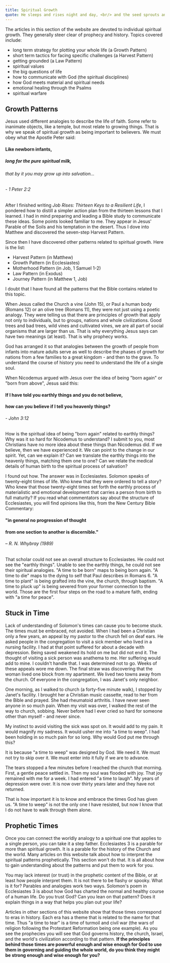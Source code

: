 ```yaml
---
title: Spiritual Growth
quote: He sleeps and rises night and day, <br/> and the seed sprouts and grows; <br/> he knows not how. </br> - Mark 4:27
---
```

The articles in this section of the website are devoted to individual 
spiritual growth. They generally steer clear of prophecy and history.
Topics covered include:

  - long term strategy for plotting your whole life (a Growth Pattern)
  - short term tactics for facing specific challenges (a Harvest Pattern)
  - getting grounded (a Law Pattern)
  - spiritual values
  - the big questions of life
  - how to communicate with God (the spiritual disciplines)
  - how God meets material and spiritual needs
  - emotional healing through the Psalms
  - spiritual warfare

## Growth Patterns

Jesus used different analogies to describe the life of faith. Some refer to inanimate objects, like a temple,
but most relate to growing things. That is why we speak of spiritual growth as being important to believers. 
We must obey what the Apostle Peter said:

#### Like newborn infants, 
##### long for the pure spiritual milk, 
###### that by it you may grow up into salvation...
###### - 1 Peter 2:2

After I finished writing *Job Rises: Thirteen Keys to a Resilient Life*, I pondered how to distill a simpler action plan 
from the thirteen lessons that I learned. I had in mind preparing and leading a Bible study to communicate these ideas. 
Some points looked familiar to me. They appear in Jesus' Parable of the Soils and his temptation in the desert. 
Thus I dove into Matthew and discovered the seven-step Harvest Pattern.

Since then I have discovered other patterns related to spiritual growth. Here is the list:

  - Harvest Pattern (in Matthew)
  - Growth Pattern (in Ecclesiastes)
  - Motherhood Pattern (in Job, 1 Samuel 1-2)
  - Law Pattern (in Exodus)
  - Journey Pattern (in Matthew 1, Job)

I doubt that I have found all the patterns that the Bible contains related to
this topic.

When Jesus called the Church a vine (John 15), or Paul a human body (Romans 12) or an olive tree (Romans 11),
they were not just using a poetic analogy. They were telling us that there are principles of growth
that apply not only to individuals, but to groups, nations and whole civilizations. Good trees and bad trees,
wild vines and cultivated vines, we are all part of social organisms that are larger than us.
That is why everything Jesus says can have two meanings (at least). That is why prophecy works.

God has arranged it so that analogies between the growth of people from infants into mature adults 
serve as well to describe the phases of growth for nations from a few families to a great kingdom - and then 
to the grave. To understand the course of history you need to understand the life of a single soul.

When Nicodemus argued with Jesus over the idea of being "born again" or "born from above", Jesus said this:

#### If I have told you earthly things and you do not believe, 
#### how can you believe if I tell you heavenly things? 
###### - John 3:12

How is the spiritual idea of being "born again" related to earthly things?
Why was it so hard for Nicodemus to understand? I submit to you, most Christians 
have no more idea about these things than Nicodemus did. If we believe, then
we have experienced it. We can point to the change in our spirit. Yet, can we explain it?
Can we translate the earthly things into the heavenly things, matching them one to one?
Can we relate the medical details of human birth to the spiritual process of salvation? 

I found out how. The answer was in Ecclesiastes. Solomon speaks of twenty-eight times of life.
Who knew that they were ordered to tell a story? Who knew that those twenty-eight times
set forth the earthly process of materialistic and emotional development that carries a person
from birth to full maturity? If you read what commentators say about the structure of
Ecclesiastes, you will find opinions like this, from the New Century Bible Commentary:

#### "in general no progression of thought 
#### from one section to another is discernible." 
###### – R. N. Whybray (1989) 

That scholar could not see an overall structure to Ecclesiastes. He could not see the "earthly things".
Unable to see the earthly things, he could not see their spiritual analogies.
"A time to be born" maps to being born again. "A time to die" maps to the dying to self that Paul 
describes in Romans 6. "A time to plant" is being grafted into the vine, the church, through baptism. 
"A time to pluck up" is being severed from your former connection to the world.
Those are the first four steps on the road to a mature faith, ending with "a time for peace". 

## Stuck in Time

Lack of understanding of Solomon's times can cause you to become stuck. The times must be embraced, not avoided.
When I had been a Christian only a few years, an appeal by my pastor to the church fell on deaf ears.
He asked people in the congregation to visit a sick member who lived in a nursing facility.
I had at that point suffered for about a decade with depression. Being saved weakened its hold 
on me but did not end it. The thought of visiting a sick person was anathema to me. 
Her suffering would add to mine. I couldn't handle that. I was determined not to go.
Weeks of these appeals wore me down. The final straw was discovering that the woman lived 
one block from my apartment. We lived two towns away from the church. Of everyone in the 
congregation, I was Janet's only neighbor.

One morning, as I walked to church (a forty-five minute walk), I stopped by Janet's facility.
I brought her a Christian music cassette, read to her from the Bible and prayed.
She had rheumatoid arthritis. I have never seen anyone in so much pain.
When my visit was over, I walked the rest of the way to church, sobbing.
Never before had I ever cried so hard for someone other than myself - and never since.

My instinct to avoid visiting the sick was spot on. It would add to my pain. It would
magnify my sadness. It would usher me into "a time to weep". I had been holding in
so much pain for so long. Why would God put me through this?

It is because "a time to weep" was designed by God. We need it. We must not try to skip 
over it. We must enter into it fully if we are to advance.

The tears stopped a few minutes before I reached the church that morning. First, a gentle peace settled in.
Then my soul was flooded with joy. That joy remained with me for a week. I had entered "a time to laugh".
My years of depression were over. It is now over thirty years later and they have not returned.

That is how important it is to know and embrace the times God has given us.
"A time to weep" is not the only one I have resisted, but now I know that I do not have to 
walk through them alone.

## Prophetic Times

Once you can connect the worldly analogy to a spiritual one that applies to a single person, 
you can take it a step father. Ecclesiastes 3 is a parable for more than spiritual growth.
It is a parable for the history of the Church and the world. Many articles on this website 
talk about how to interpret the spiritual patterns prophetically.
This section won't do that. It is all about how to gain understanding about the patterns
and put them to work for you.

You may lack interest (or trust) in the prophetic content of the Bible, or at least how 
people interpret them. It is not there to be flashy or spooky. What is it for? 
Parables and analogies work two ways. Solomon's poem in Ecclesiastes 3 is about how God has 
charted the normal and healthy course of a human life. Do you trust God? 
Can you lean on that pattern? Does it explain things in a way that helps you plan out your life?

Articles in other sections of this website show that those times correspond to eras in history. 
Each era has a theme that is related to the name for that time. Thus "a time to tear" is a time of 
turmoil and civil war (the wars of religion following the Protestant Reformation being one example). 
As you see the prophecies you will see that God governs history, the church, Israel, and the world's 
civilization according to that pattern. **If the principles behind those times are powerful** 
**enough and wise enough for God to use them in governing and guiding the whole world, do you**
**think they might be strong enough and wise enough for you?**

